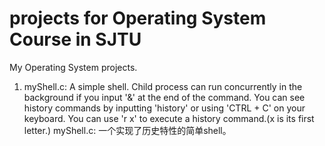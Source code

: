 # projects for Operating System Course in SJTU
My Operating System projects.

1. myShell.c: A simple shell. Child process can run concurrently in the background if you input '&' at the end of the command. You can see history commands by inputting 'history' or using 'CTRL + C' on your keyboard.  You can use 'r x' to execute a history command.(x is its first letter.) 
myShell.c: 一个实现了历史特性的简单shell。

